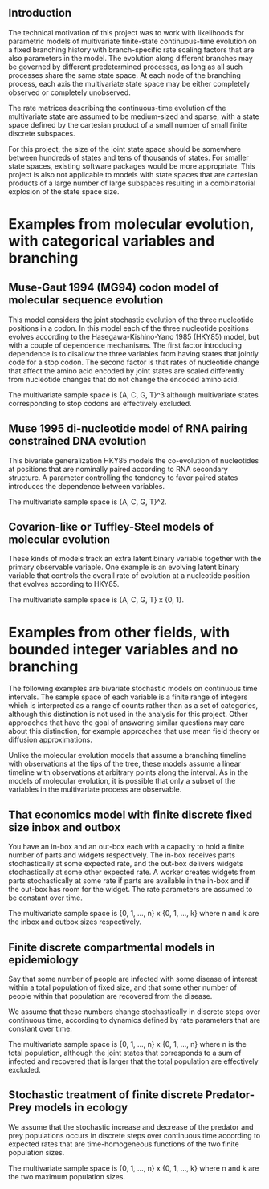 Introduction
------------

The technical motivation of this project was to work with likelihoods
for parametric models of multivariate finite-state continuous-time evolution
on a fixed branching history with branch-specific rate scaling factors
that are also parameters in the model.
The evolution along different branches may be governed by different
predetermined processes, as long as all such processes
share the same state space.
At each node of the branching process,
each axis the multivariate state space may be either completely
observed or completely unobserved.

The rate matrices describing the continuous-time evolution
of the multivariate state are assumed to be medium-sized and sparse,
with a state space defined by the cartesian product of a small number of
small finite discrete subspaces.

For this project, the size of the joint state space should be
somewhere between hundreds of states and tens of thousands of states.
For smaller state spaces, existing software packages would be more appropriate.
This project is also not applicable to models with state spaces
that are cartesian products of a large number of large subspaces
resulting in a combinatorial explosion of the state space size.


Examples from molecular evolution, with categorical variables and branching
===========================================================================


Muse-Gaut 1994 (MG94) codon model of molecular sequence evolution
----------------------------------------------------------

This model considers the joint stochastic evolution of the three
nucleotide positions in a codon.
In this model each of the three nucleotide positions evolves according to
the Hasegawa-Kishino-Yano 1985 (HKY85) model,
but with a couple of dependence mechanisms.
The first factor introducing dependence is to disallow
the three variables from having states that jointly code for a stop codon.
The second factor is that rates of nucleotide change that affect the amino
acid encoded by joint states are scaled differently
from nucleotide changes that do not change the encoded amino acid.

The multivariate sample space is {A, C, G, T}^3 although multivariate
states corresponding to stop codons are effectively excluded.


Muse 1995 di-nucleotide model of RNA pairing constrained DNA evolution
----------------------------------------------------------------------

This bivariate generalization HKY85 models the co-evolution
of nucleotides at positions that are nominally paired according to RNA
secondary structure.
A parameter controlling the tendency to favor paired states introduces
the dependence between variables.

The multivariate sample space is {A, C, G, T}^2.



Covarion-like or Tuffley-Steel models of molecular evolution
------------------------------------------------------------

These kinds of models track an extra latent binary variable
together with the primary observable variable.
One example is an evolving latent binary variable that controls
the overall rate of evolution at a nucleotide position
that evolves according to HKY85.

The multivariate sample space is {A, C, G, T} x {0, 1}.



Examples from other fields, with bounded integer variables and no branching
===========================================================================

The following examples are bivariate stochastic models
on continuous time intervals.
The sample space of each variable is a finite range of integers
which is interpreted as a range of counts rather than as a set of categories,
although this distinction is not used in the analysis for this project.
Other approaches that have the goal of answering similar
questions may care about this distinction,
for example approaches that use mean field theory or diffusion approximations.

Unlike the molecular evolution models that assume a branching timeline
with observations at the tips of the tree,
these models assume a linear timeline with observations
at arbitrary points along the interval.
As in the models of molecular evolution,
it is possible that only a subset of the variables
in the multivariate process are observable.


That economics model with finite discrete fixed size inbox and outbox
---------------------------------------------------------------------

You have an in-box and an out-box each with a capacity to hold
a finite number of parts and widgets respectively.
The in-box receives parts stochastically at some expected rate,
and the out-box delivers widgets stochastically at some other expected rate.
A worker creates widgets from parts stochastically at some rate
if parts are available in the in-box
and if the out-box has room for the widget.
The rate parameters are assumed to be constant over time.

The multivariate sample space is {0, 1, ..., n} x {0, 1, ..., k}
where n and k are the inbox and outbox sizes respectively.


Finite discrete compartmental models in epidemiology
----------------------------------------------------

Say that some number of people are infected with some disease of interest
within a total population of fixed size, and that some other number
of people within that population are recovered from the disease.

We assume that these numbers change stochastically in discrete steps
over continuous time, according to dynamics defined by rate parameters
that are constant over time.

The multivariate sample space is {0, 1, ..., n} x {0, 1, ..., n}
where n is the total population, although the joint states
that corresponds to a sum of infected and recovered that is larger
that the total population are effectively excluded.


Stochastic treatment of finite discrete Predator-Prey models in ecology
-----------------------------------------------------------------------

We assume that the stochastic increase and decrease of the predator and prey
populations occurs in discrete steps over continuous time
according to expected rates that are time-homogeneous functions
of the two finite population sizes.

The multivariate sample space is {0, 1, ..., n} x {0, 1, ..., k}
where n and k are the two maximum population sizes.
